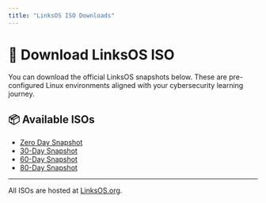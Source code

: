 ```yaml
---
title: "LinksOS ISO Downloads"
---
```


# 🔽 Download LinksOS ISO

You can download the official LinksOS snapshots below. These are pre-configured Linux environments aligned with your cybersecurity learning journey.

## 📦 Available ISOs

- [Zero Day Snapshot](https://linksos.org/downloads/zeroday.iso)
- [30-Day Snapshot](https://linksos.org/downloads/day30.iso)
- [60-Day Snapshot](https://linksos.org/downloads/day60.iso)
- [80-Day Snapshot](https://linksos.org/downloads/day80.iso)

---

All ISOs are hosted at [LinksOS.org](https://linksos.org).
